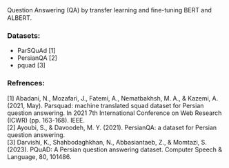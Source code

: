 # 

Question Answering (QA) by transfer learning and ﬁne-tuning BERT and ALBERT.

### Datasets:
* ParSQuAd [1]
* PersianQA [2]
* pquad [3]


### Refrences:
[1] Abadani, N., Mozafari, J., Fatemi, A., Nematbakhsh, M. A., & Kazemi, A. (2021, May). Parsquad: machine translated squad dataset for Persian question answering. In 2021 7th International Conference on Web Research (ICWR) (pp. 163-168). IEEE. \
[2] Ayoubi, S., & Davoodeh, M. Y. (2021). PersianQA: a dataset for Persian question answering. \
[3] Darvishi, K., Shahbodaghkhan, N., Abbasiantaeb, Z., & Momtazi, S. (2023). PQuAD: A Persian question answering dataset. Computer Speech & Language, 80, 101486.